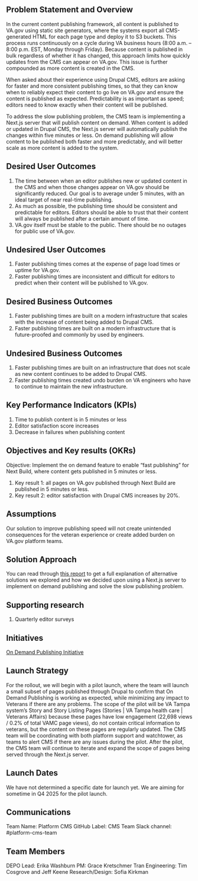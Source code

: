 ## Problem Statement and Overview
In the current content publishing framework, all content is published to VA.gov using static site generators, where the systems export all CMS-generated HTML for each page type and deploy it to S3 buckets. This process runs continuously on a cycle during VA business hours (8:00 a.m. – 8:00 p.m. EST, Monday through Friday). Because content is published in bulk regardless of whether it has changed, this approach limits how quickly updates from the CMS can appear on VA.gov. This issue is further compounded as more content is created in the CMS. 

When asked about their experience using Drupal CMS, editors are asking for faster and more consistent publishing times, so that they can know when to reliably expect their content to go live on VA.gov and ensure the content is published as expected. Predictability is as important as speed; editors need to know exactly when their content will be published. 

To address the slow publishing problem, the CMS team is implementing a Next.js server that will publish content on demand. When content is added or updated in Drupal CMS, the Next.js server will automatically publish the changes within five minutes or less. On demand publishing will allow content to be published both faster and more predictably, and will better scale as more content is added to the system.

## Desired User Outcomes
1. The time between when an editor publishes new or updated content in the CMS and when those changes appear on VA.gov should be significantly reduced. Our goal is to average under 5 minutes, with an ideal target of near real-time publishing.
2. As much as possible, the publishing time should be consistent and predictable for editors. Editors should be able to trust that their content will always be published after a certain amount of time.
3. VA.gov itself must be stable to the public. There should be no outages for public use of VA.gov. 

## Undesired User Outcomes
1. Faster publishing times comes at the expense of page load times or uptime for VA.gov.
2. Faster  publishing times are inconsistent and difficult for editors to predict when their content will be published to VA.gov. 

## Desired Business Outcomes
1. Faster publishing times are built on a modern infrastructure that scales with the increase of content being added to Drupal CMS.
2. Faster publishing times are built on a modern infrastructure that is future-proofed and commonly by used by engineers. 

## Undesired Business Outcomes
1. Faster publishing times are built on an infrastructure that does not scale as new content continues to be added to Drupal CMS.
2. Faster publishing times created undo burden on VA engineers who have to continue to maintain the new infrastructure. 

## Key Performance Indicators (KPIs)
1. Time to publish content is in 5 minutes or less
2. Editor satisfaction score increases
3. Decrease in failures when publishing content 

## Objectives and Key results (OKRs)
Objective: Implement the on demand feature to enable “fast publishing” for Next Build, where content gets published in 5 minutes or less.
1. Key result 1: all pages on VA.gov published through Next Build are published in 5 minutes or less.
2. Key result 2: editor satisfaction with Drupal CMS increases by 20%.

## Assumptions
Our solution to improve publishing speed will not create unintended consequences for the veteran experience or create added burden on VA.gov platform teams. 

## Solution Approach
You can read through [this report](https://dvagov.sharepoint.com/:w:/r/sites/CMSTeam/Shared%20Documents/Static%20Site%20Generation%20Summary%20and%20Recommendation.docx?d=w98220445f4ca467c834cde562b977d3c&csf=1&web=1&e=WZTeUn) to get a full explanation of alternative solutions we explored and how we decided upon using a Next.js server to implement on demand publishing and solve the slow publishing problem. 

## Supporting research
1. Quarterly editor surveys

## Initiatives
[On Demand Publishing Initiative](https://github.com/department-of-veterans-affairs/va.gov-cms/issues/20202) 

## Launch Strategy
For the rollout, we will begin with a pilot launch, where the team will launch a small subset of pages published through Drupal to confirm that On Demand Publishing is working as expected, while minimizing any impact to Veterans if there are any problems. The scope of the pilot will be VA Tampa system’s Story and Story Listing Pages (Stories | VA Tampa health care | Veterans Affairs) because these pages have low engagement (22,698 views / 0.2% of total VAMC page views), do not contain critical information to veterans, but the content on these pages are regularly updated. 
The CMS team will be coordinating with both platform support and watchtower, as teams to alert CMS if there are any issues during the pilot.
After the pilot, the CMS team will continue to iterate and expand the scope of pages being served through the Next.js server. 

## Launch Dates
We have not determined a specific date for launch yet. We are aiming for sometime in Q4 2025 for the pilot launch. 

## Communications
Team Name: Platform CMS
GitHub Label: CMS Team
Slack channel: #platform-cms-team

## Team Members
DEPO Lead: Erika Washburn
PM: Grace Kretschmer Tran
Engineering: Tim Cosgrove and Jeff Keene
Research/Design: Sofia Kirkman
